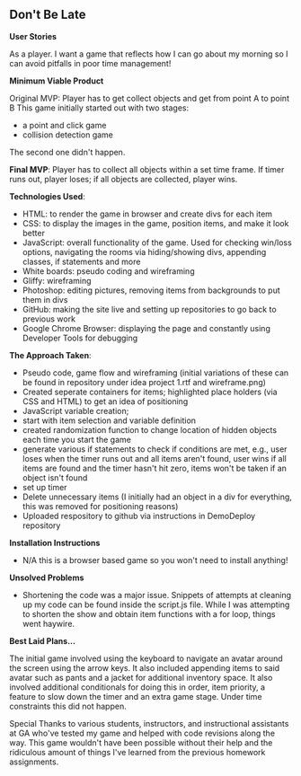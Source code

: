 ##  Don't Be Late

**User Stories**

As a player. I want a game that reflects how I can go about my morning so I can avoid pitfalls in poor time management!

**Minimum Viable Product**

Original MVP: Player has to get collect objects and get from point A to point B
This game initially started out with two stages:
* a point and click game
* collision detection game

The second one didn't happen.

**Final MVP**: Player has to collect all objects within a set time frame. If timer runs out, player loses; if all objects are collected, player wins.


**Technologies Used**:
* HTML: to render the game in browser and create divs for each item
* CSS: to display the images in the game, position items, and make it look better
* JavaScript: overall functionality of the game. Used for checking win/loss options, navigating the rooms via hiding/showing divs, appending classes, if statements and more
* White boards: pseudo coding and wireframing
* Gliffy: wireframing
* Photoshop: editing pictures, removing items from backgrounds to put them in divs
* GitHub: making the site live and setting up repositories to go back to previous work
* Google Chrome Browser: displaying the page and constantly using Developer Tools for debugging

**The Approach Taken**:
* Pseudo code, game flow and wireframing (initial variations of these can be found in repository under idea project 1.rtf and wireframe.png)
* Created seperate containers for items; highlighted place holders (via CSS and HTML) to get an idea of positioning
* JavaScript variable creation; 
 * start with item selection and variable definition
 * created randomization function to change location of hidden objects each time you start the game
 * generate various if statements to check if conditions are met, e.g., user loses when the timer runs out and all items aren't found, user wins if all items are found and the timer hasn't hit zero, items won't be taken if an object isn't found
 * set up timer
* Delete unnecessary items (I initially had an object in a div for everything, this was removed for positioning reasons)
* Uploaded respository to github via instructions in DemoDeploy repository

**Installation Instructions**
* N/A this is a browser based game so you won't need to install anything!

**Unsolved Problems**
* Shortening the code was a major issue. Snippets of attempts at cleaning up my code can be found inside the script.js file. While I was attempting to shorten the show and obtain item functions with a for loop, things went haywire.

**Best Laid Plans...**

The initial game involved using the keyboard to navigate an avatar around the screen using the arrow keys. It also included appending items to said avatar such as pants and a jacket for additional inventory space. It also involved additional conditionals for doing this in order, item priority, a feature to slow down the timer and an extra game stage. Under time constraints this did not happen.

Special Thanks to various students, instructors, and instructional assistants at GA who've tested my game and helped with code revisions along the way. This game wouldn't have been possible without their help and the ridiculous amount of things I've learned from the previous homework assignments.



